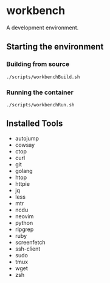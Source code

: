 # workbench

A development environment.

## Starting the environment

### Building from source

`./scripts/workbenchBuild.sh`

### Running the container

`./scripts/workbenchRun.sh`

## Installed Tools

- autojump
- cowsay
- ctop
- curl
- git
- golang
- htop
- httpie
- jq
- less
- mtr
- ncdu
- neovim
- python
- ripgrep
- ruby
- screenfetch
- ssh-client
- sudo
- tmux
- wget
- zsh
